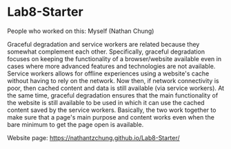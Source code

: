 # Lab8-Starter
People who worked on this: Myself (Nathan Chung)

Graceful degradation and service workers are related because they somewhat complement each other. Specifically, graceful degradation focuses on keeping the functionality of a browser/website available even in cases where more advanced features and technologies are not available. Service workers allows for offline experiences using a website's cache without having to rely on the network. Now then, if network connectivity is poor, then cached content and data is still available (via service workers). At the same time, graceful degradation ensures that the main functionality of the website is still available to be used in which it can use the cached content saved by the service workers. Basically, the two work together to make sure that a page's main purpose and content works even when the bare minimum to get the page open is available.

Website page: https://nathantzchung.github.io/Lab8-Starter/
